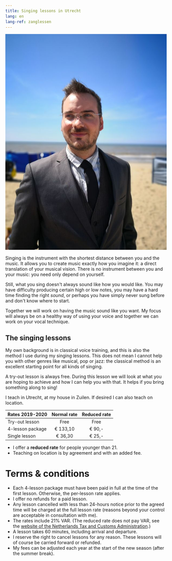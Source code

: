 ```yaml
---
title: Singing lessons in Utrecht
lang: en
lang-ref: zanglessen
---
```


<img src="/images/Strand.jpg" alt="Sebastiaan Ammerlaan" class="fr w-third ml-auto br3-ns bt bb ba-ns b--light-gray">

Singing is the instrument with the shortest distance between you and the music. It allows you to create music exactly how you imagine it: a direct translation of your musical vision. There is no instrument between you and your music: you need only depend on yourself.

Still, what you sing doesn't always sound like how you would like. You may have difficulty producing certain high or low notes, you may have a hard time finding the right *sound*, or perhaps you have simply never sung before and don't know where to start.

Together we will work on having the music sound like you want. My focus will always be on a healthy way of using your voice and together we can work on your vocal technique.


## The singing lessons

My own background is in classical voice training, and this is also the method I use during my singing lessons. This does not mean I cannot help you with other genres like musical, pop or jazz: the classical method is an excellent starting point for all kinds of singing.

A try-out lesson is always free. During this lesson we will look at what you are hoping to achieve and how I can help you with that. It helps if you bring something along to sing! 

I teach in Utrecht, at my house in Zuilen. If desired I can also teach on location.

<a name="tarieven-en-voorwaarden"></a>

|	Rates 2019-2020		|	Normal rate			|	Reduced rate	|
|	------------------| :------------------:	|:-----------------:|				
|	Try-out lesson		|	Free				|	Free			|
|	4-lesson package	|	€ 133,10			|	€ 90,-			|
|	Single lesson		|	€ 36,30				|	€ 25,-			|

* I offer a **reduced rate** for people younger than 21.
* Teaching on location is by agreement and with an added fee.


# Terms &amp; conditions

*   Each 4-lesson package must have been paid in full at the time of the first lesson. Otherwise, the per-lesson rate applies.
*   I offer no refunds for a paid lesson.
*   Any lesson cancelled with less than 24-hours notice prior to the agreed time will be charged at the full lesson rate (reasons beyond your control are acceptable in consultation with me).
*   The rates include 21% VAR. (The reduced rate does not pay VAR, see the  [website of the Netherlands Tax and Customs Administration](http://www.belastingdienst.nl/wps/wcm/connect/bldcontentnl/belastingdienst/zakelijk/btw/tarieven_en_vrijstellingen/vrijstellingen/onderwijs/vrijstelling_voor_onderwijs_in_muziek_dans_drama_beeldende_vorming_en_circustechnieken).)
*   A lesson takes 60 minutes, including arrival and departure.
*   I reserve the right to cancel lessons for any reason. These lessons will of course be carried forward or refunded.
*   My fees can be adjusted each year at the start of the new season (after the summer break).